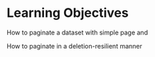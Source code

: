 # Learning Objectives

How to paginate a dataset with simple page and

How to paginate in a deletion-resilient manner
